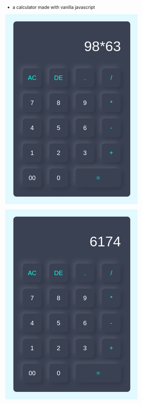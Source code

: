 - a calculator made with vanilla javascript

![alt text](calculator-1.png)

![alt text](calculator-2.png)
